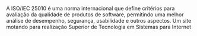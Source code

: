 A ISO/IEC 25010 é uma norma internacional que define critérios para avaliação da qualidade de produtos de software, permitindo uma melhor análise de desempenho, segurança, usabilidade e outros aspectos. Um site motando para realização Superior de Tecnologia em Sistemas para Internet 
